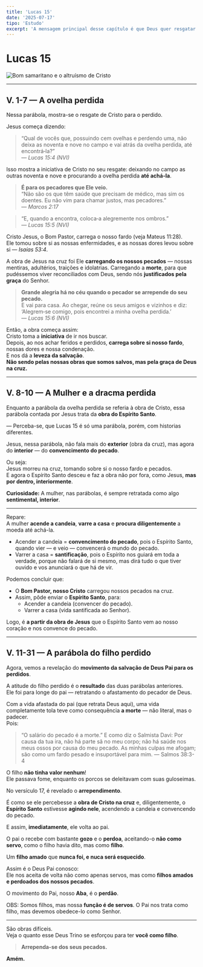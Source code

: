 ```yaml
---
title: 'Lucas 15'
date: '2025-07-17'
tipo: 'Estudo'
excerpt: 'A mensagem principal desse capítulo é que Deus quer resgatar os perdidos e perdoá-los.'
---
```


# Lucas 15


![Bom samaritano e o altruísmo de Cristo](https://i.pinimg.com/1200x/e6/d3/cb/e6d3cb26c4cff1cacc663f90eab9d2e7.jpg)


---

## V. 1-7 — A ovelha perdida

Nessa parábola, mostra-se o resgate de Cristo para o perdido.

Jesus começa dizendo:

> “Qual de vocês que, possuindo cem ovelhas e perdendo uma, não deixa as noventa e nove no campo e vai atrás da ovelha perdida, até encontrá‑la?”  
> — *Lucas 15:4 (NVI)*

Isso mostra a iniciativa de Cristo no seu resgate: deixando no campo as outras noventa e nove e procurando a ovelha perdida **até achá-la**.

> **É para os pecadores que Ele veio.**  
> “Não são os que têm saúde que precisam de médico, mas sim os doentes. Eu não vim para chamar justos, mas pecadores.”  
> — *Marcos 2:17*

> “E, quando a encontra, coloca‑a alegremente nos ombros.”  
> — *Lucas 15:5 (NVI)*

Cristo Jesus, o Bom Pastor, carrega o nosso fardo (veja Mateus 11:28).  
Ele tomou sobre si as nossas enfermidades, e as nossas dores levou sobre si — *Isaías 53:4*.

A obra de Jesus na cruz foi Ele **carregando os nossos pecados** — nossas mentiras, adultérios, traições e idolatrias. Carregando a **morte**, para que pudéssemos viver reconciliados com Deus, sendo nós **justificados pela graça** do Senhor.

> **Grande alegria há no céu quando o pecador se arrepende do seu pecado.**  
> E vai para casa. Ao chegar, reúne os seus amigos e vizinhos e diz: ‘Alegrem‑se comigo, pois encontrei a minha ovelha perdida.’  
> — *Lucas 15:6 (NVI)*

Então, a obra começa assim:  
Cristo toma a **iniciativa** de ir nos buscar.  
Depois, ao nos achar feridos e perdidos, **carrega sobre si nosso fardo**, nossas dores e nossa condenação.  
E nos dá a **leveza da salvação**.  
**Não sendo pelas nossas obras que somos salvos, mas pela graça de Deus na cruz.**

---

## V. 8-10 — A Mulher e a dracma perdida

Enquanto a parábola da ovelha perdida se referia à obra de Cristo, essa parábola contada por Jesus trata da **obra do Espírito Santo**.

— Perceba-se, que Lucas 15 é só uma parábola, porém, com historias diferentes.  

Jesus, nessa parábola, não fala mais do **exterior** (obra da cruz), mas agora do **interior** — do **convencimento do pecado**.

Ou seja:  
Jesus morreu na cruz, tomando sobre si o nosso fardo e pecados.  
E agora o Espírito Santo desceu e faz a obra não por fora, como Jesus, **mas por dentro, interiormente**.

**Curiosidade:** A mulher, nas parábolas, é sempre retratada como algo **sentimental, interior**.

---

Repare:  
A mulher **acende a candeia**, **varre a casa** e **procura diligentemente** a moeda até achá-la.

- Acender a candeia = **convencimento do pecado**, pois o Espírito Santo, quando vier — e veio — convencerá o mundo do pecado.  
- Varrer a casa = **santificação**, pois o Espírito nos guiará em toda a verdade, porque não falará de si mesmo, mas dirá tudo o que tiver ouvido e vos anunciará o que há de vir.

Podemos concluir que:

- O **Bom Pastor, nosso Cristo** carregou nossos pecados na cruz.
- Assim, pôde enviar o **Espírito Santo**, para:
  - Acender a candeia (convencer do pecado).
  - Varrer a casa (vida santificada ao Senhor).

Logo, é **a partir da obra de Jesus** que o Espírito Santo vem ao nosso coração e nos convence do pecado.

---

## V. 11-31 — A parábola do filho perdido

Agora, vemos a revelação do **movimento da salvação de Deus Pai para os perdidos**.

A atitude do filho perdido é o **resultado** das duas parábolas anteriores.  
Ele foi para longe do pai — retratando o afastamento do pecador de Deus.

Com a vida afastada do pai (que retrata Deus aqui), uma vida completamente tola teve como consequência **a morte** — não literal, mas o padecer.  
Pois:  
> “O salário do pecado é a morte.”
E como diz o Salmista Davi:
> Por causa da tua ira, não há parte sã no meu corpo; não há saúde nos meus ossos por causa do meu pecado. As minhas culpas me afogam; são como um fardo pesado e insuportável para mim.  — Salmos 38:3-4

O filho **não tinha valor nenhum**!  
Ele passava fome, enquanto os porcos se deleitavam com suas guloseimas.

No versículo 17, é revelado o **arrependimento**.

É como se ele percebesse a **obra de Cristo na cruz** e, diligentemente, o **Espírito Santo** estivesse **agindo nele**, acendendo a candeia e convencendo do pecado.

E assim, **imediatamente**, ele volta ao pai.

O pai o recebe com bastante **gozo** e o **perdoa**, aceitando-o **não como servo**, como o filho havia dito, mas como **filho**.

Um **filho amado** que **nunca foi, e nuca será esquecido**.

Assim é o Deus Pai conosco:  
Ele nos aceita de volta não como apenas servos, mas como **filhos amados e perdoados dos nossos pecados**.

O movimento do Pai, nosso **Aba**, é o **perdão**.


OBS: Somos filhos, mas nossa **função é de servos**. O Pai nos trata como filho, mas devemos obedece-lo como Senhor.


---

São obras difíceis.  
Veja o quanto esse Deus Trino se esforçou para ter **você como filho**.

> **Arrependa-se dos seus pecados.**

**Amém.**
